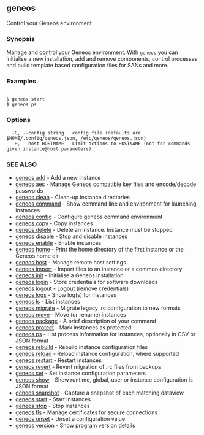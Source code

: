 ## geneos

Control your Geneos environment

### Synopsis


Manage and control your Geneos environment. With `geneos` you can
initialise a new installation, add and remove components, control
processes and build template based configuration files for SANs and
more.


### Examples

```

$ geneos start
$ geneos ps

```

### Options

```
  -G, --config string   config file (defaults are $HOME/.config/geneos.json, /etc/geneos/geneos.json)
  -H, --host HOSTNAME   Limit actions to HOSTNAME (not for commands given instance@host parameters)
```

### SEE ALSO

* [geneos add](geneos_add.md)	 - Add a new instance
* [geneos aes](geneos_aes.md)	 - Manage Geneos compatible key files and encode/decode passwords
* [geneos clean](geneos_clean.md)	 - Clean-up instance directories
* [geneos command](geneos_command.md)	 - Show command line and environment for launching instances
* [geneos config](geneos_config.md)	 - Configure geneos command environment
* [geneos copy](geneos_copy.md)	 - Copy instances
* [geneos delete](geneos_delete.md)	 - Delete an instance. Instance must be stopped
* [geneos disable](geneos_disable.md)	 - Stop and disable instances
* [geneos enable](geneos_enable.md)	 - Enable instances
* [geneos home](geneos_home.md)	 - Print the home directory of the first instance or the Geneos home dir
* [geneos host](geneos_host.md)	 - Manage remote host settings
* [geneos import](geneos_import.md)	 - Import files to an instance or a common directory
* [geneos init](geneos_init.md)	 - Initialise a Geneos installation
* [geneos login](geneos_login.md)	 - Store credentials for software downloads
* [geneos logout](geneos_logout.md)	 - Logout (remove credentials)
* [geneos logs](geneos_logs.md)	 - Show log(s) for instances
* [geneos ls](geneos_ls.md)	 - List instances
* [geneos migrate](geneos_migrate.md)	 - Migrate legacy .rc configuration to new formats
* [geneos move](geneos_move.md)	 - Move (or rename) instances
* [geneos package](geneos_package.md)	 - A brief description of your command
* [geneos protect](geneos_protect.md)	 - Mark instances as protected
* [geneos ps](geneos_ps.md)	 - List process information for instances, optionally in CSV or JSON format
* [geneos rebuild](geneos_rebuild.md)	 - Rebuild instance configuration files
* [geneos reload](geneos_reload.md)	 - Reload instance configuration, where supported
* [geneos restart](geneos_restart.md)	 - Restart instances
* [geneos revert](geneos_revert.md)	 - Revert migration of .rc files from backups
* [geneos set](geneos_set.md)	 - Set instance configuration parameters
* [geneos show](geneos_show.md)	 - Show runtime, global, user or instance configuration is JSON format
* [geneos snapshot](geneos_snapshot.md)	 - Capture a snapshot of each matching dataview
* [geneos start](geneos_start.md)	 - Start instances
* [geneos stop](geneos_stop.md)	 - Stop instances
* [geneos tls](geneos_tls.md)	 - Manage certificates for secure connections
* [geneos unset](geneos_unset.md)	 - Unset a configuration value
* [geneos version](geneos_version.md)	 - Show program version details

